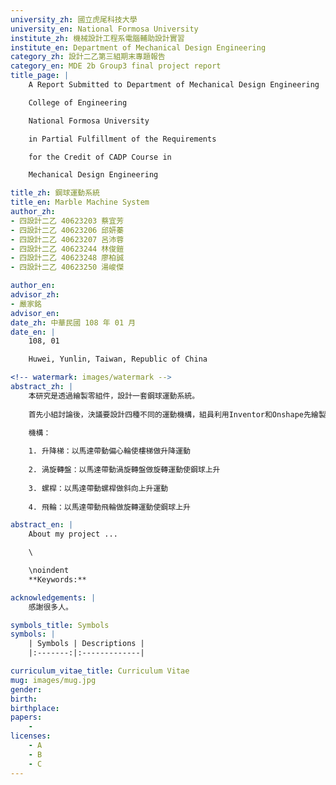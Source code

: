 ```yaml
---
university_zh: 國立虎尾科技大學
university_en: National Formosa University
institute_zh: 機械設計工程系電腦輔助設計實習
institute_en: Department of Mechanical Design Engineering
category_zh: 設計二乙第三組期末專題報告
category_en: MDE 2b Group3 final project report
title_page: |
    A Report Submitted to Department of Mechanical Design Engineering

    College of Engineering

    National Formosa University

    in Partial Fulfillment of the Requirements

    for the Credit of CADP Course in

    Mechanical Design Engineering

title_zh: 鋼球運動系統
title_en: Marble Machine System
author_zh: 
- 四設計二乙 40623203 蔡宜芳
- 四設計二乙 40623206 邱妍蓁
- 四設計二乙 40623207 呂沛蓉
- 四設計二乙 40623244 林俊鎧
- 四設計二乙 40623248 廖柏誠
- 四設計二乙 40623250 湯峻傑

author_en:
advisor_zh:
- 嚴家銘
advisor_en:
date_zh: 中華民國 108 年 01 月
date_en: |
    108, 01

    Huwei, Yunlin, Taiwan, Republic of China

<!-- watermark: images/watermark -->
abstract_zh: |
    本研究是透過繪製零組件，設計一套鋼球運動系統。
    
    首先小組討論後，決議要設計四種不同的運動機構，組員利用Inventor和Onshape先繪製出升降梯、渦旋轉盤、螺桿及飛輪做定位再與軌道配合，設計出一個循環的鋼球運動系統，透過V-rep模擬，檢查機構是否有干涉現象。

    機構：
    
    1. 升降梯：以馬達帶動偏心輪使樓梯做升降運動
    
    2. 渦旋轉盤：以馬達帶動渦旋轉盤做旋轉運動使鋼球上升
    
    3. 螺桿：以馬達帶動螺桿做斜向上升運動
    
    4. 飛輪：以馬達帶動飛輪做旋轉運動使鋼球上升

abstract_en: |
    About my project ...

    \

    \noindent
    **Keywords:**

acknowledgements: |
    感謝很多人。

symbols_title: Symbols
symbols: |
    | Symbols | Descriptions |
    |:-------:|:-------------|

curriculum_vitae_title: Curriculum Vitae
mug: images/mug.jpg
gender:
birth:
birthplace:
papers:
    -
licenses:
    - A
    - B
    - C
---
```

